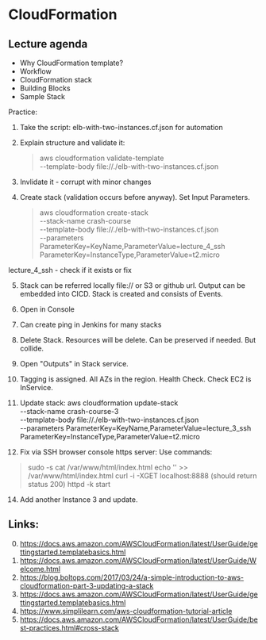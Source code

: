 # CloudFormation


## Lecture agenda

  * Why CloudFormation template?
  * Workflow
  * CloudFormation stack
  * Building Blocks
  * Sample Stack
  
Practice:
  
1. Take the script: elb-with-two-instances.cf.json for automation
2. Explain structure and validate it:
	>aws cloudformation validate-template \
--template-body file://./elb-with-two-instances.cf.json

3. Invlidate it - corrupt with minor changes
4. Create stack (validation occurs before anyway). Set Input Parameters.

	>aws cloudformation create-stack \
--stack-name crash-course \
--template-body file://./elb-with-two-instances.cf.json \
--parameters ParameterKey=KeyName,ParameterValue=lecture_4_ssh ParameterKey=InstanceType,ParameterValue=t2.micro

lecture_4_ssh - check if it exists or fix

5. Stack can be referred locally file:// or S3 or github url. Output can be embedded into CICD.
   Stack is created and consists of Events.
6. Open in Console
7. Can create ping in Jenkins for many stacks
8. Delete Stack. Resources will be delete. Can be preserved if needed. But collide.
9. Open "Outputs" in Stack service.
10. Tagging is assigned. All AZs in the region. Health Check. Check EC2 is InService.

12. Update stack:
	aws cloudformation update-stack \
--stack-name crash-course-3 \
--template-body file://./elb-with-two-instances.cf.json \
--parameters ParameterKey=KeyName,ParameterValue=lecture_3_ssh ParameterKey=InstanceType,ParameterValue=t2.micro

13. Fix via SSH browser console https server:
  Use commands:  
  >sudo -s
  >cat /var/www/html/index.html
  >echo '<html></html>' >> /var/www/html/index.html
  >curl -i -XGET localhost:8888 (should return status 200)
  > httpd -k start
  
14. Add another Instance 3 and update.

## Links:
0. https://docs.aws.amazon.com/AWSCloudFormation/latest/UserGuide/gettingstarted.templatebasics.html
1. https://docs.aws.amazon.com/AWSCloudFormation/latest/UserGuide/Welcome.html
2. https://blog.boltops.com/2017/03/24/a-simple-introduction-to-aws-cloudformation-part-3-updating-a-stack
3. https://docs.aws.amazon.com/AWSCloudFormation/latest/UserGuide/gettingstarted.templatebasics.html
4. https://www.simplilearn.com/aws-cloudformation-tutorial-article
5. https://docs.aws.amazon.com/AWSCloudFormation/latest/UserGuide/best-practices.html#cross-stack